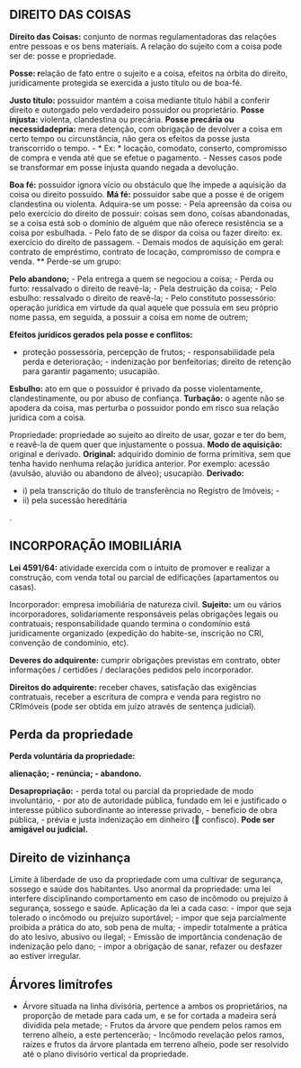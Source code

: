 ## DIREITO DAS COISAS

**Direito das Coisas:** conjunto de normas regulamentadoras das relações entre pessoas e os bens materiais. A relação do sujeito com a coisa pode ser de: posse e propriedade.


**Posse: r**elação de fato entre o sujeito e a coisa, efeitos na órbita do direito, juridicamente protegida se exercida a justo título ou de boa-fé.  


**Justo título:** possuidor mantém a coisa mediante título hábil a conferir direito e outorgado pelo verdadeiro possuidor ou proprietário. 
**Posse injusta:**  violenta, clandestina ou precária. 
**Posse precária ou necessidadepria:** mera detenção, com obrigação de devolver a coisa em certo tempo ou circunstância, não gera os efeitos da posse justa transcorrido o tempo. - * Ex: * locação, comodato, conserto, compromisso de compra e venda até que se efetue o pagamento. - Nesses casos pode se transformar em posse injusta quando negada a devolução.







**Boa fé:** possuidor ignora vício ou obstáculo que lhe impede a aquisição da coisa ou direito possuído.
 **Má fé:** possuidor sabe que a posse é de origem clandestina ou violenta. 
 Adquira-se um posse:  - Pela apreensão da coisa ou pelo exercício do direito de possuir: coisas sem dono, coisas abandonadas, se a coisa está sob o domínio de alguém que não oferece resistência se a coisa por esbulhada. - Pelo fato de se dispor da coisa ou fazer direito: ex. exercício do direito de passagem. - Demais modos de aquisição em geral: contrato de empréstimo, contrato de locação, compromisso de compra e venda. ** Perde-se um grupo:

  





**Pelo abandono;** - Pela entrega a quem se negociou a coisa; - Perda ou furto: ressalvado o direito de reavê-la; - Pela destruição da coisa; - Pelo esbulho: ressalvado o direito de reavê-la; - Pelo constituto possessório: operação jurídica em virtude da qual aquele que possuía em seu próprio nome passa, em seguida, a possuir a coisa em nome de outrem;  








**Efeitos jurídicos gerados pela posse e conflitos:** 

- proteção possessória, percepção de frutos; - responsabilidade pela perda e deterioração; - indenização por benfeitorias; direito de retenção para garantir pagamento; usucapião.



**Esbulho:** ato em que o possuidor é privado da posse violentamente, clandestinamente, ou por abuso de confiança. 
**Turbação:**  o agente não se apodera da coisa, mas perturba o possuidor pondo em risco sua relação jurídica com a coisa.






Propriedade: propriedade ao sujeito ao direito de usar, gozar e ter do bem, e reavê-la de quem quer que injustamente o possua. 
**Modo de aquisição:**  original e derivado. 
**Original:**  adquirido domínio de forma primitiva, sem que tenha havido nenhuma relação jurídica anterior. Por exemplo: acessão (avulsão, aluvião ou abandono de álveo); usucapião. 
 **Derivado:** 

 - i) pela transcrição do título de transferência no Registro de Imóveis; - 
 - ii) pela sucessão hereditária

.




## INCORPORAÇÃO IMOBILIÁRIA

 **Lei 4591/64:**  atividade exercida com o intuito de promover e realizar a construção, com venda total ou parcial de edificações (apartamentos ou casas).

Incorporador: empresa imobiliária de natureza civil. 
**Sujeito:** um ou vários incorporadores, solidariamente responsáveis ​​pelas obrigações legais ou contratuais; responsabilidade quando termina o condomínio está juridicamente organizado (expedição do habite-se, inscrição no CRI, convenção de condomínio, etc).  


**Deveres do adquirente:** cumprir obrigações previstas em contrato, obter informações / certidões / declarações pedidos pelo incorporador.

**Direitos do adquirente:**  receber chaves, satisfação das exigências contratuais, receber a escritura de compra e venda para registro no CRImóveis (pode ser obtida em juízo através de sentença judicial).

## Perda da propriedade

**Perda voluntária da propriedade:**

**alienação; - renúncia; - abandono.**

**Desapropriação:** - perda total ou parcial da propriedade de modo involuntário, - por ato de autoridade pública, fundado em lei e justificado o interesse público subordinante ao interesse privado, - beneficio de obra pública, - prévia e justa indenização em dinheiro ( confisco).
**Pode ser amigável ou judicial.** 

## Direito de vizinhança

Limite à liberdade de uso da propriedade com uma cultivar de segurança, sossego e saúde dos habitantes. Uso anormal da propriedade: uma lei interfere disciplinando comportamento em caso de incômodo ou prejuízo à segurança, sossego e saúde. Aplicação da lei a cada caso: - impor que seja tolerado o incômodo ou prejuízo suportável; - impor que seja parcialmente proibida a prática do ato, sob pena de multa; - impedir totalmente a prática do ato lesivo, abusivo ou ilegal; - Emissão de importância condenação de indenização pelo dano; - impor a obrigação de sanar, refazer ou desfazer ao estiver irregular.


## Árvores limítrofes

- Árvore situada na linha divisória, pertence a ambos os proprietários, na proporção de metade para cada um, e se for cortada a madeira será dividida pela metade; - Frutos da árvore que pendem pelos ramos em terreno alheio, a este pertencerão; - Incômodo revelação pelos ramos, raízes e frutos da árvore plantada em terreno alheio, pode ser resolvido até o plano divisório vertical da propriedade.






<!--stackedit_data:
eyJoaXN0b3J5IjpbMTY1MDU0OTcwLC01MDM3NDY1NSw4MjE1ND
E3OTUsMTc1NDQyMDExMl19
-->